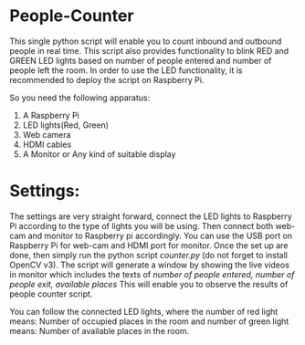 # People-Counter
This single python script will enable you to count inbound and outbound people in real time.
This script also provides functionality to blink RED and GREEN LED lights based on number of people entered and number of people left the room.
In order to use the LED functionality, it is recommended to deploy the script on Raspberry Pi.

So you need the following apparatus:
1. A Raspberry Pi
2. LED lights(Red, Green)
3. Web camera
4. HDMI cables
5. A Monitor or Any kind of suitable display

# Settings:
The settings are very straight forward, connect the LED lights to Raspberry Pi according to the type of lights you will be using. 
Then connect both web-cam and monitor to Raspberry pi accordingly. You can use the USB port on Raspberry Pi for web-cam and HDMI port for monitor.
Once the set up are done, then simply run the python script *counter.py* (do not forget to install OpenCV v3).
The script will generate a window by showing the live videos in monitor which includes the texts of *number of people entered, number of people exit, available places*
This will enable you to observe the results of people counter script. 

You can follow the connected LED lights, where the number of red light means: Number of occupied places in the room
and number of green light means: Number of available places in the room.
